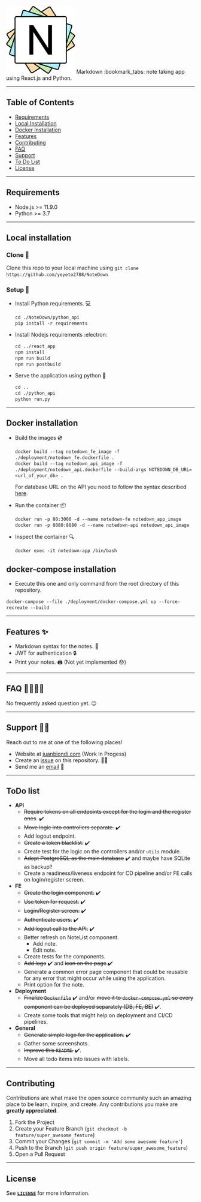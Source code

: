 <!-- PROJECT LOGO -->

<img src="./documentation/notedown_logo.svg" height="180">
<qoute>Markdown :bookmark_tabs: note taking app using React.js and Python.<qoute>

<!-- Project images -->

---

<!-- Table of content -->

## Table of Contents

- [Requirements](#requirements)
- [Local Installation](#local-installation)
- [Docker Installation](#docker-installation)
- [Features](#features)
- [Contributing](#contributing)
- [FAQ](#faq)
- [Support](#support)
- [To Do List](#todo-list)
- [License](#license)

---

<!-- Requirements -->

## Requirements

- Node.js >= 11.9.0
- Python >= 3.7

---

<!-- Local Installation -->

## Local installation

### Clone :dancers:

Clone this repo to your local machine using `git clone https://github.com/yeyeto2788/NoteDown`

### Setup :toolbox:

- Install Python requirements. :computer:

  ```shell
  cd ./NoteDown/python_api
  pip install -r requirements
  ```

- Install Nodejs requirements :electron:

  ```shell
  cd ../react_app
  npm install
  npm run build
  npm run postbuild
  ```

- Serve the application using python :snake:
  ```shell
  cd ..
  cd ./python_api
  python run.py
  ```

---

## Docker installation

- Build the images :cd:

  ```shell
  docker build --tag notedown_fe_image -f ./deployment/notedown_fe.dockerfile .
  docker build --tag notedown_api_image -f ./deployment/notedown_api.dockerfile --build-args NOTEDOWN_DB_URL=<url_of_your_db> .
  ```

  For database URL on the API you need to follow the syntax described [here](https://docs.sqlalchemy.org/en/13/core/engines.html#database-urls).

- Run the container :package:

  ```shell
  docker run -p 80:3000 -d --name notedown-fe notedown_app_image
  docker run -p 8080:8080 -d --name notedown-api notedown_api_image
  ```

- Inspect the container :mag:
  ```shell
  docker exec -it notedown-app /bin/bash
  ```

## docker-compose installation

- Execute this one and only command from the root directory of this repository.

```shell
docker-compose --file ./deployment/docker-compose.yml up --force-recreate --build
```

---

<!-- Features -->

## Features :sparkles:

- Markdown syntax for the notes. :bookmark_tabs:
- JWT for authentication :lock:
- Print your notes. :printer: (Not yet implemented :worried:)

---

<!-- Frequently asked questions -->

## FAQ :raising_hand_woman::raising_hand_man:

No frequently asked question yet. :neutral_face:

---

<!-- Support -->

## Support :mechanic:

Reach out to me at one of the following places!

- Website at [juanbiondi.com](https://www.juanbiondi.com) (Work In Progess)
- Create an [issue](https://github.com/yeyeto2788/NoteDown/issues/new/choose) on this repository. :pirate_flag:
- Send me an [email](mailto:jebp.freelance@gmail.com) :email:

---

<!-- Things to do -->

## ToDo list

- **API**
  - ~~Require tokens on all endpoints except for the login and the register ones~~. :heavy_check_mark:
  - ~~Move logic into controllers separate.~~ :heavy_check_mark:
  - Add logout endpoint.
  - ~~Create a token blacklist.~~ :heavy_check_mark:
  - Create test for the logic on the controllers and/or `utils` module.
  - ~~Adopt PostgreSQL as the main database~~ :heavy_check_mark: and maybe have SQLite as backup?
  - Create a readiness/liveness endpoint for CD pipeline and/or FE calls on login/register screen.
- **FE**
  - ~~Create the login component.~~ :heavy_check_mark:
  - ~~Use token for request.~~ :heavy_check_mark:
  - ~~Login/Register screen.~~ :heavy_check_mark:
  - ~~Authenticate users.~~ :heavy_check_mark:
  - ~~Add logout call to the API.~~ :heavy_check_mark:
  - Better refresh on NoteList component.
    - Add note.
    - Edit note.
  - Create tests for the components.
  - ~~Add logo~~ :heavy_check_mark: and ~~icon on the page~~.:heavy_check_mark:
  - Generate a common error page component that could be reusable for any error that might occur while using the application.
  - Print option for the note.
- **Deployment**
  - ~~Finalize `Dockerfile`~~ :heavy_check_mark: and/or ~~move it to `docker-compose.yml` so every component can be deployed separately (DB, FE, BE)~~ :heavy_check_mark:.
  - Create some tools that might help on deployment and CI/CD pipelines.
- **General**
  - ~~Generate simple logo for the application.~~ :heavy_check_mark:
  - Gather some screenshots.
  - ~~Improve this `README`.~~ :heavy_check_mark:.
  - Move all todo items into issues with labels.

---

<!-- Contributing -->

## Contributing

Contributions are what make the open source community such an amazing place to be learn, inspire, and create. Any contributions you make are **greatly appreciated**.

1. Fork the Project
2. Create your Feature Branch (`git checkout -b feature/super_awesome_feature`)
3. Commit your Changes (`git commit -m 'Add some awesome feature'`)
4. Push to the Branch (`git push origin feature/super_awesome_feature`)
5. Open a Pull Request

---

<!-- License -->

## License

See [**`LICENSE`**](./LICENSE) for more information.
